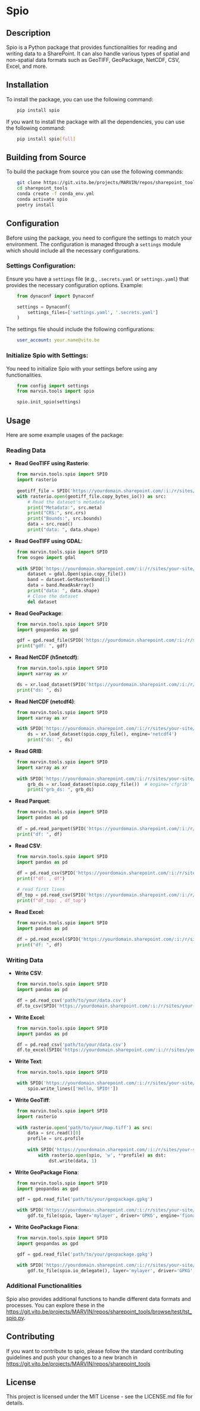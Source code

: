 
# Spio

## Description

Spio is a Python package that provides functionalities for reading and writing data to a SharePoint.
It can also handle various types of spatial and non-spatial data formats such as GeoTIFF, GeoPackage, NetCDF, CSV, Excel, and more.

## Installation

To install the package, you can use the following command:

```bash
    pip install spio 
```

If you want to install the package with all the dependencies, you can use the following command:

```bash
    pip install spio[full]
```

## Building from Source

To build the package from source you can use the following commands:

```bash
    git clone https://git.vito.be/projects/MARVIN/repos/sharepoint_tools
    cd sharepoint_tools
    conda create -f conda_env.yml
    conda activate spio 
    poetry install
```

## Configuration

Before using the package, you need to configure the settings to match your environment. 
The configuration is managed through a `settings` module which should include all the necessary configurations.

### **Settings Configuration**:
   Ensure you have a `settings` file (e.g., `.secrets.yaml` or `settings.yaml`) that provides the necessary configuration options. Example:

```python
    from dynaconf import Dynaconf

    settings = Dynaconf(
        settings_files=['settings.yaml', '.secrets.yaml']
    )
```
   
   The settings file should include the following configurations:
    
```yaml
    user_account: your.name@vito.be
```

### **Initialize Spio with Settings**:
   You need to initialize Spio with your settings before using any functionalities.

```python
    from config import settings
    from marvin.tools import spio

    spio.init_spio(settings)
```

## Usage

Here are some example usages of the package:

### Reading Data

- **Read GeoTIFF using Rasterio**:

```python
    from marvin.tools.spio import SPIO
    import rasterio
    
    geotiff_file = SPIO('https://yourdomain.sharepoint.com/:i:/r/sites/your-site/path/to/your/geotiff.tiff')
    with rasterio.open(geotiff_file.copy_bytes_io()) as src:
        # Read the dataset's metadata
        print("Metadata:", src.meta)
        print("CRS:", src.crs)
        print("Bounds:", src.bounds)
        data = src.read()
        print("data: ", data.shape)
```

- **Read GeoTIFF using GDAL**:

```python
    from marvin.tools.spio import SPIO
    from osgeo import gdal
    
    with SPIO('https://yourdomain.sharepoint.com/:i:/r/sites/your-site/path/to/your/geotiff.tiff') as spio:
        dataset = gdal.Open(spio.copy_file())
        band = dataset.GetRasterBand(1)
        data = band.ReadAsArray()
        print("data: ", data.shape)
        # Close the dataset
        del dataset
```

- **Read GeoPackage**:

```python
    from marvin.tools.spio import SPIO
    import geopandas as gpd

    gdf = gpd.read_file(SPIO('https://yourdomain.sharepoint.com/:i:/r/sites/your-site/path/to/your/geopackage.gpkg'))
    print("gdf: ", gdf)
```

- **Read NetCDF (h5netcdf)**:

```python
    from marvin.tools.spio import SPIO
    import xarray as xr

    ds = xr.load_dataset(SPIO('https://yourdomain.sharepoint.com/:i:/r/sites/your-site/path/to/your/netcdf.nc'))  # use engine='h5netcdf' if not detected correctly
    print("ds: ", ds)
```

- **Read NetCDF (netcdf4)**:

```python
    from marvin.tools.spio import SPIO
    import xarray as xr

    with SPIO('https://yourdomain.sharepoint.com/:i:/r/sites/your-site/path/to/your/netcdf.nc') as spio:
        ds = xr.load_dataset(spio.copy_file(), engine='netcdf4')
        print("ds: ", ds)
```

- **Read GRIB**:

```python
    from marvin.tools.spio import SPIO
    import xarray as xr
     
    with SPIO('https://yourdomain.sharepoint.com/:i:/r/sites/your-site/path/to/your/grib.grb') as spio:
        grb_ds = xr.load_dataset(spio.copy_file())  # engine='cfgrib'
        print("grb_ds: ", grb_ds)
```

- **Read Parquet**:

```python
    from marvin.tools.spio import SPIO
    import pandas as pd
     
    df = pd.read_parquet(SPIO('https://yourdomain.sharepoint.com/:i:/r/sites/your-site/path/to/your/data.parquet'))
    print("df: ", df)
```

- **Read CSV**:

```python
    from marvin.tools.spio import SPIO
    import pandas as pd
  
    df = pd.read_csv(SPIO('https://yourdomain.sharepoint.com/:i:/r/sites/your-site/path/to/your/data.csv'))
    print(f"df: , df")

    # read first lines
    df_top = pd.read_csv(SPIO('https://yourdomain.sharepoint.com/:i:/r/sites/your-site/path/to/your/data.csv', read_chunks=SPIO.DEFAULT_CHUNK_SIZE), sep=';', nrows=10)
    print(f"df_top: , df_top")
```

- **Read Excel**:

```python
    from marvin.tools.spio import SPIO
    import pandas as pd
  
    df = pd.read_excel(SPIO('https://yourdomain.sharepoint.com/:i:/r/sites/your-site/path/to/your/data.xlsx'))
    print("df: ", df)
```


### Writing Data

- **Write CSV**:

```python
    from marvin.tools.spio import SPIO
    import pandas as pd

    df = pd.read_csv('path/to/your/data.csv')
    df.to_csv(SPIO('https://yourdomain.sharepoint.com/:i:/r/sites/your-site/path/to/your/data.csv'))
```

- **Write Excel**:

```python
    from marvin.tools.spio import SPIO
    import pandas as pd

    df = pd.read_csv('path/to/your/data.csv')
    df.to_excel(SPIO('https://yourdomain.sharepoint.com/:i:/r/sites/your-site/path/to/your/data.xlsx'), engine='xlsxwriter')
```

- **Write Text**:

```python
    from marvin.tools.spio import SPIO

    with SPIO('https://yourdomain.sharepoint.com/:i:/r/sites/your-site/path/to/your/data.txt') as spio:
        spio.write_lines(['Hello, SPIO!'])
```


- **Write GeoTiff**:

```python
    from marvin.tools.spio import SPIO
    import rasterio
    
    with rasterio.open('path/to/your/map.tiff') as src:
        data = src.read()[0]
        profile = src.profile
       
        with SPIO('https://yourdomain.sharepoint.com/:i:/r/sites/your-site/path/to/your/map.tiff') as spio:  # rasterio will not flush or close the SPIO file, so we need to do it ourselves
            with rasterio.open(spio, 'w', **profile) as dst:
                dst.write(data, 1)
```


- **Write GeoPackage Fiona**:

```python
    from marvin.tools.spio import SPIO
    import geopandas as gpd

    gdf = gpd.read_file('path/to/your/geopackage.gpkg')

    with SPIO('https://yourdomain.sharepoint.com/:i:/r/sites/your-site/path/to/your/geopackage.gpkg') as spio:  # fiona will not flush or close the IO-object, so we need to do it ourselves
        gdf.to_file(spio, layer='mylayer', driver='GPKG', engine='fiona')
```

- **Write GeoPackage Fiona**:

```python
    from marvin.tools.spio import SPIO
    import geopandas as gpd

    gdf = gpd.read_file('path/to/your/geopackage.gpkg')

    with SPIO('https://yourdomain.sharepoint.com/:i:/r/sites/your-site/path/to/your/geopackage.gpkg') as spio:  # pyogrio will not flush the IO-object
        gdf.to_file(spio.io_delegate(), layer='mylayer', driver='GPKG', engine='pyogrio')  # pyogrio can only write to a real BytesIO object.
```

### Additional Functionalities

Spio also provides additional functions to handle different data formats and processes.
You can explore these in the https://git.vito.be/projects/MARVIN/repos/sharepoint_tools/browse/test/tst_spio.py.


## Contributing

If you want to contribute to spio, please follow the standard contributing guidelines and push your changes to a new branch in
https://git.vito.be/projects/MARVIN/repos/sharepoint_tools

## License

This project is licensed under the MIT License - see the LICENSE.md file for details.
